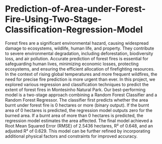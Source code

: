# Prediction-of-Area-under-Forest-Fire-Using-Two-Stage-Classification-Regression-Model
Forest fires are a significant environmental hazard, causing widespread damage to ecosystems, wildlife, human 
life, and property. They contribute to severe environmental degradation, including deforestation, biodiversity 
loss, and air pollution. Accurate prediction of forest fires is essential for safeguarding human lives, minimizing 
economic losses, protecting ecosystems, and ensuring the efficient allocation of firefighting resources. In the 
context of rising global temperatures and more frequent wildfires, the need for precise fire prediction is more 
urgent than ever. In this project, we explored various regression and classification techniques to predict the 
extent of forest fires in Montesinho Natural Park. Our best-performing model is a two-stage approach 
combining a Random Forest Classifier and a Random Forest Regressor. The classifier first predicts whether 
the area burnt under forest fire is 0 hectares or more (binary output). If the burnt area of 0 hectares is predicted, 
the regression model outputs zero for the burned area. If a burnt area of more than 0 hectares is predicted, the 
regression model estimates the area affected. The final model achieved a Root Mean Squared Error (RMSE)
of 2.5436 hectares, R² of 0.648, and an adjusted R² of 0.629. This model can be further refined by incorporating 
additional physical factors and constraints for improved accuracy.
